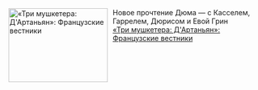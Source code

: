 <!--2025-02-01 10:15:24-->
<div class="yb">
  <div class="rss smaller1 kino_kino"><a href="https://www.kino-teatr.ru/kino/art/tv/6739/" title="«Три мушкетера: Д&#39;Артаньян»: Французские вестники"><img src="https://www.kino-teatr.ru/art/9/3/6739/poster.jpg" width="196" height="147" align="left" hspace="5" style="margin: 0px 10px 0px 5px" alt="«Три мушкетера: Д&#39;Артаньян»: Французские вестники"/></a>Новое прочтение Дюма — с Касселем, Гаррелем, Дюрисом и Евой Грин <br><a class="light" href="https://www.kino-teatr.ru/kino/art/tv/6739/">«Три мушкетера: Д&#39;Артаньян»: Французские вестники</a></div>
</div>

